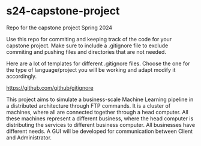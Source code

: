 # s24-capstone-project
Repo for the capstone project Spring 2024

Use this repo for commiting and keeping track of the code for your capstone project.
Make sure to include a .gitignore file to exclude commiting and pushing files and directories that are not needed.

Here are a lot of templates for different .gitignore files. Choose the one for the type of language/project you will be working and adapt modify it accordingly.

https://github.com/github/gitignore

This project aims to simulate a business-scale Machine Learning pipeline in a distributed architecture through FTP commands. It is a cluster of machines, where all are connected together through a head computer. All these machines represent a different business, where the head computer is distributing the services to different business computer. All businesses have different needs. A GUI will be developed for communication between Client and Administrator.